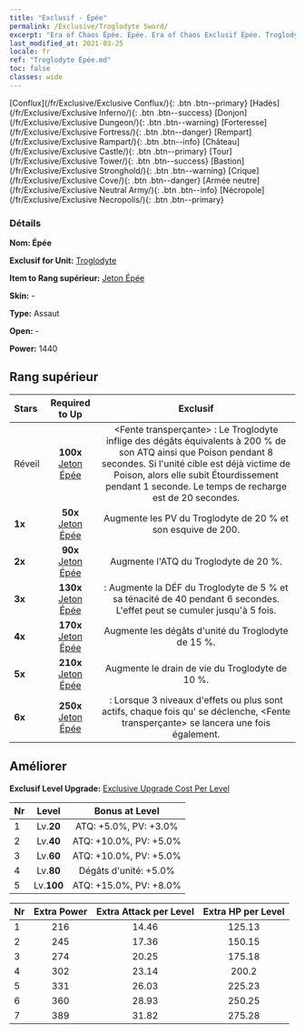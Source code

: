 ```yaml
---
title: "Exclusif - Épée"
permalink: /Exclusive/Troglodyte Sword/
excerpt: "Era of Chaos Épée. Épée. Era of Chaos Exclusif Épée. Troglodyte Exclusif."
last_modified_at: 2021-03-25
locale: fr
ref: "Troglodyte Épée.md"
toc: false
classes: wide
---
```

 [Conflux](/fr/Exclusive/Exclusive Conflux/){: .btn .btn--primary} [Hadès](/fr/Exclusive/Exclusive Inferno/){: .btn .btn--success} [Donjon](/fr/Exclusive/Exclusive Dungeon/){: .btn .btn--warning} [Forteresse](/fr/Exclusive/Exclusive Fortress/){: .btn .btn--danger} [Rempart](/fr/Exclusive/Exclusive Rampart/){: .btn .btn--info} [Château](/fr/Exclusive/Exclusive Castle/){: .btn .btn--primary} [Tour](/fr/Exclusive/Exclusive Tower/){: .btn .btn--success} [Bastion](/fr/Exclusive/Exclusive Stronghold/){: .btn .btn--warning} [Crique](/fr/Exclusive/Exclusive Cove/){: .btn .btn--danger} [Armée neutre](/fr/Exclusive/Exclusive Neutral Army/){: .btn .btn--info} [Nécropole](/fr/Exclusive/Exclusive Necropolis/){: .btn .btn--primary} 

### Détails
 **Nom: Épée** 

 **Exclusif for Unit:** [Troglodyte](/fr/units/Troglodyte/) 

 **Item to Rang supérieur:** [Jeton Épée](/fr/Items/con_912/)

 **Skin:** -

 **Type:** Assaut

 **Open:** -

 **Power:** 1440

## Rang supérieur

  |     Stars    |  Required to Up | Exclusif |
  |:-------------|:---------------:|:---------------:|
  |  Réveil  | **100x** [Jeton Épée](/fr/Items/con_912/) | <Fente transperçante> : Le Troglodyte inflige des dégâts équivalents à 200 % de son ATQ ainsi que Poison pendant 8 secondes. Si l'unité cible est déjà victime de Poison, alors elle subit Étourdissement pendant 1 seconde. Le temps de recharge est de 20 secondes. |
  | **1x** <i class="fas fa-star"/> | **50x** [Jeton Épée](/fr/Items/con_912/) | Augmente les PV du Troglodyte de 20 % et son esquive de 200. |
  | **2x** <i class="fas fa-star"/> | **90x** [Jeton Épée](/fr/Items/con_912/) | Augmente l'ATQ du Troglodyte de 20 %. |
  | **3x** <i class="fas fa-star"/> | **130x** [Jeton Épée](/fr/Items/con_912/) | <Odeur du briseur de sorts> : Augmente la DÉF du Troglodyte de 5 % et sa ténacité de 40 pendant 6 secondes. L'effet peut se cumuler jusqu'à 5 fois. |
  | **4x** <i class="fas fa-star"/> | **170x** [Jeton Épée](/fr/Items/con_912/) | Augmente les dégâts d'unité du Troglodyte de 15 %. |
  | **5x** <i class="fas fa-star"/> | **210x** [Jeton Épée](/fr/Items/con_912/) | Augmente le drain de vie du Troglodyte de 10 %. |
  | **6x** <i class="fas fa-star"/> | **250x** [Jeton Épée](/fr/Items/con_912/) | <Odeur du briseur de sorts> : Lorsque 3 niveaux d'effets ou plus sont actifs, chaque fois qu'<Odeur du briseur de sorts> se déclenche, <Fente transperçante> se lancera une fois également. |


## Améliorer
 **Exclusif Level Upgrade:** [Exclusive Upgrade Cost Per Level](/Exclusive/ExclusiveUpgradeCostPerLevel/)

  |  Nr  |   Level  | Bonus at Level |
  |:-----|:--------:|:--------------:|
  | 1 | Lv.**20** | ATQ: +5.0%, PV: +3.0% |
  | 2 | Lv.**40** | ATQ: +10.0%, PV: +5.0% |
  | 3 | Lv.**60** | ATQ: +10.0%, PV: +5.0% |
  | 4 | Lv.**80** | Dégâts d'unité: +5.0% |
  | 5 | Lv.**100** | ATQ: +15.0%, PV: +8.0% |


  |  Nr  |  Extra Power | Extra Attack per Level | Extra HP per Level |
  |:-----|:--------:|:--------:|:--------:|
  | 1 | 216 | 14.46 | 125.13 |
  | 2 | 245 | 17.36 | 150.15 |
  | 3 | 274 | 20.25 | 175.18 |
  | 4 | 302 | 23.14 | 200.2 |
  | 5 | 331 | 26.03 | 225.23 |
  | 6 | 360 | 28.93 | 250.25 |
  | 7 | 389 | 31.82 | 275.28 |


